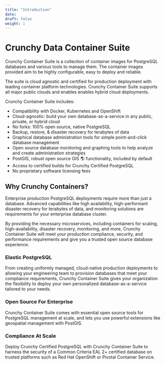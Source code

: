 ```yaml
---
title: "Introduction"
date:
draft: false
weight: 1
---
```


# Crunchy Data Container Suite

Crunchy Container Suite is a collection of container images for PostgreSQL databases
and various tools to manage them.  The container images provided aim to be highly
configurable, easy to deploy and reliable.

The suite is cloud agnostic and certified for production deployment
with leading container platform technologies. Crunchy Container Suite supports all
major public clouds and enables enables hybrid cloud deployments.

Crunchy Container Suite includes:

* Compatibility with Docker, Kubernetes and OpenShift
* Cloud-agnostic: build your own database-as-a-service in any public, private, or hybrid cloud
* No forks: 100% open source, native PostgreSQL
* Backup, restore, & disaster recovery for terabytes of data
* Graphical database administration tools for simple point-and-click database management
* Open source database monitoring and graphing tools to help analyze and create administration strategies
* PostGIS, robust open source GIS 🌎 functionality, included by default
* Access to certified builds for Crunchy Certified PostgreSQL
* No proprietary software licensing fees

## Why Crunchy Containers?

Enterprise production PostgreSQL deployments require more than just a database.
Advanced capabilities like high availability, high-performant disaster recovery
for terabytes of data, and monitoring solutions are requirements for your
enterprise database cluster.

By providing the necessary microservices, including containers for scaling,
high-availability, disaster recovery, monitoring, and more,
Crunchy Container Suite will meet your production compliance, security,
and performance requirements and give you a trusted open source database experience.

### Elastic PostgreSQL

From creating uniformly managed, cloud-native production
deployments to allowing your engineering team to provision databases that meet
your compliance requirements, Crunchy Container Suite gives your organization the
flexibility to deploy your own personalized database-as-a-service tailored to
your needs.

### Open Source For Enterprise

Crunchy Container Suite comes with essential
open source tools for PostgreSQL management at scale, and lets you use powerful
extensions like geospatial management with PostGIS.

### Compliance At Scale

Deploy Crunchy Certified PostgreSQL with Crunchy Container
Suite to harness the security of a Common Criteria EAL 2+ certified
database on trusted platforms such as Red Hat OpenShift or Pivotal Container Service.
